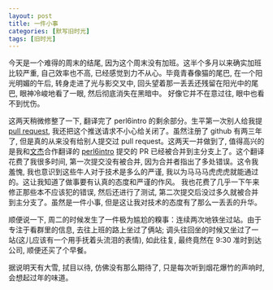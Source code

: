 ```yaml
---
layout: post
title: 一件小事
categories: [默写旧时光]
tags: [旧时光]
---
```

今天是一个难得的周末的结尾, 因为这个周末没有加班。这半个多月以来确实加班比较严重, 自己效率也不高, 已经感觉到力不从心。毕竟青春像猫的尾巴, 在一个阳光明媚的午后, 转身走进了光与影交叉中, 回头望着那一丢丢还残留在阳光中的尾巴, 眼神冷峻地看了一眼, 然后彻底消失在黑暗中。 好像它并不在意过往, 眼中也看不到忧伤。

这两天稍微修整了一下, 翻译完了 perl6intro 的剩余部分。生平第一次别人给我提 [pull request](https://www.zhihu.com/question/21682976), 我还把这个推送请求不小心给关闭了。虽然注册了 github 有两三年了, 但是真的从来没有给别人提交过 pull request。这两天一并做到了, 值得高兴的是我和[文杰](https://github.com/wenjie1991)合作翻译的 [perl6intro](http://zh.perl6intro.com) 提交的 PR 已经被合并到主分支上了。这个翻译花费了我很多时间, 第一次提交没有被合并, 因为合并者指出了多处错误。这令我羞愧, 我也意识到这些牛人对于技术是多么的严谨, 我以为马马马虎虎虎就能通过的。这让我知道了做事要有认真的态度和严谨的作风。 我也花费了几乎一下午来修正那些本不应该犯的错误, 然后还进行了测试, 第二次提交后没过多久就被合并到主分支了。虽然是一件小事, 但是这让我对技术的态度有了那么一丢丢的升华。

顺便说一下, 周二的时候发生了一件极为尴尬的糗事：连续两次地铁坐过站。由于专注于看群里的信息, 去往上班的路上坐过了俩站; 调头往回坐的时候又坐过了一站(这儿应该有一个用手抚着头流泪的表情), 如此往复, 最终竟然在 9:30 准时到达公司, 顺便还买了个早餐。

据说明天有大雪, 拭目以待, 仿佛没有那么期待了, 只是每次听到烟花爆竹的声响时, 会想起过年的味道。

